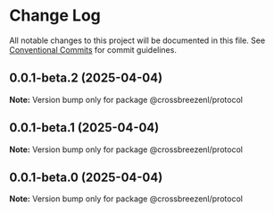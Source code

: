 # Change Log

All notable changes to this project will be documented in this file.
See [Conventional Commits](https://conventionalcommits.org) for commit guidelines.

## 0.0.1-beta.2 (2025-04-04)

**Note:** Version bump only for package @crossbreezenl/protocol

## 0.0.1-beta.1 (2025-04-04)

**Note:** Version bump only for package @crossbreezenl/protocol

## 0.0.1-beta.0 (2025-04-04)

**Note:** Version bump only for package @crossbreezenl/protocol
